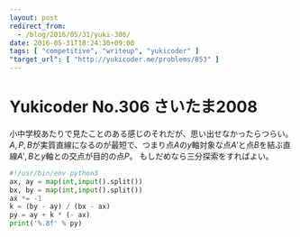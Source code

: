 ```yaml
---
layout: post
redirect_from:
  - /blog/2016/05/31/yuki-306/
date: 2016-05-31T18:24:30+09:00
tags: [ "competitive", "writeup", "yukicoder" ]
"target_url": [ "http://yukicoder.me/problems/853" ]
---
```


# Yukicoder No.306 さいたま2008

小中学校あたりで見たことのある感じのそれだが、思い出せなかったらつらい。
$A,P,B$が実質直線になるのが最短で、つまり点$A$の$y$軸対象な点$A'$と点$B$を結ぶ直線$A',B$と$y$軸との交点が目的の点$P$。
もしだめなら三分探索をすればよい。

``` python
#!/usr/bin/env python3
ax, ay = map(int,input().split())
bx, by = map(int,input().split())
ax *= -1
k = (by - ay) / (bx - ax)
py = ay + k * (- ax)
print('%.8f' % py)
```
